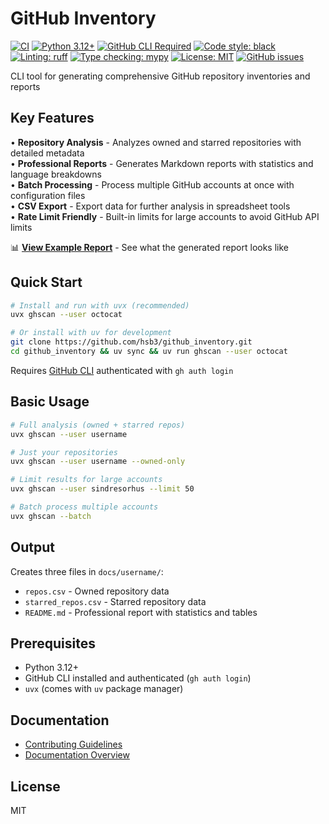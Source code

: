 # GitHub Inventory

[![CI](https://github.com/hsb3/github_inventory/workflows/CI/badge.svg)](https://github.com/hsb3/github_inventory/actions)
[![Python 3.12+](https://img.shields.io/badge/python-3.12%2B-blue.svg)](https://www.python.org/downloads/)
[![GitHub CLI Required](https://img.shields.io/badge/requires-GitHub%20CLI-blue?logo=github)](https://cli.github.com/)
[![Code style: black](https://img.shields.io/badge/code%20style-black-000000.svg)](https://github.com/psf/black)
[![Linting: ruff](https://img.shields.io/badge/linting-ruff-red)](https://github.com/astral-sh/ruff)
[![Type checking: mypy](https://img.shields.io/badge/type%20checking-mypy-blue)](https://mypy-lang.org/)
[![License: MIT](https://img.shields.io/badge/License-MIT-yellow.svg)](https://opensource.org/licenses/MIT)
[![GitHub issues](https://img.shields.io/github/issues/hsb3/github_inventory)](https://github.com/hsb3/github_inventory/issues)

CLI tool for generating comprehensive GitHub repository inventories and reports

## Key Features

• **Repository Analysis** - Analyzes owned and starred repositories with detailed metadata  
• **Professional Reports** - Generates Markdown reports with statistics and language breakdowns  
• **Batch Processing** - Process multiple GitHub accounts at once with configuration files  
• **CSV Export** - Export data for further analysis in spreadsheet tools  
• **Rate Limit Friendly** - Built-in limits for large accounts to avoid GitHub API limits

📊 **[View Example Report](docs/output_example/README.md)** - See what the generated report looks like

## Quick Start

```bash
# Install and run with uvx (recommended)
uvx ghscan --user octocat

# Or install with uv for development
git clone https://github.com/hsb3/github_inventory.git
cd github_inventory && uv sync && uv run ghscan --user octocat
```

Requires [GitHub CLI](https://cli.github.com/) authenticated with `gh auth login`

## Basic Usage

```bash
# Full analysis (owned + starred repos)
uvx ghscan --user username

# Just your repositories
uvx ghscan --user username --owned-only

# Limit results for large accounts  
uvx ghscan --user sindresorhus --limit 50

# Batch process multiple accounts
uvx ghscan --batch
```

## Output

Creates three files in `docs/username/`:
- `repos.csv` - Owned repository data
- `starred_repos.csv` - Starred repository data  
- `README.md` - Professional report with statistics and tables

## Prerequisites

- Python 3.12+
- GitHub CLI installed and authenticated (`gh auth login`)
- `uvx` (comes with `uv` package manager)

## Documentation

- [Contributing Guidelines](docs/CONTRIBUTING.md)
- [Documentation Overview](docs/README.md)

## License

MIT